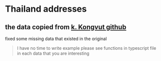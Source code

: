 # Thailand addresses

## the data copied from [k. Kongvut github](https://github.com/kongvut/thai-province-data)
fixed some missing data that existed in the original

> I have no time to write example please see functions in typescript file in each data that you are interesting
